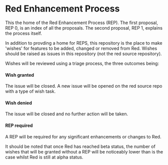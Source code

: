 # Red Enhancement Process
This the home of the Red Enhancement Process (REP). The first proposal, REP 0, is an index of all the proposals. The second proposal, REP 1, explains the process itself.

In addition to provding a home for REPS, this repository is the place to make 'wishes' for features to be added, changed or removed from Red. Wishes should be raised as issues in this repository (not the red source repository).

Wishes will be reviewed using a triage process, the three outcomes being:
#### Wish granted
The issue will be closed. A new issue will be opened on the red source repo with a type of wish task.
#### Wish denied
The issue will be closed and no further action will be taken.
#### REP required
A REP will be required for any significant enhancements or changes to Red.

It should be noted that once Red has reached beta status, the number of wishes that will be granted without a REP will be noticeably lower than is the case whilst Red is still at alpha status.
